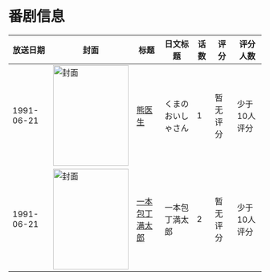 # 番剧信息

|放送日期|封面|标题|日文标题|话数|评分|评分人数|
|---|---|---|---|---|---|---|
|1991-06-21|<img src="//lain.bgm.tv/pic/cover/c/1b/32/92944_Hy6yo.jpg" alt="封面" style="width:150px;height:200px;object-fit:cover;">|[熊医生](https://bangumi.tv/subject/92944)|くまのおいしゃさん|1|暂无评分|少于10人评分|
|1991-06-21|<img src="//lain.bgm.tv/pic/cover/c/bb/9d/109270_TlcFi.jpg" alt="封面" style="width:150px;height:200px;object-fit:cover;">|[一本包丁满太郎](https://bangumi.tv/subject/109270)|一本包丁満太郎|2|暂无评分|少于10人评分|
